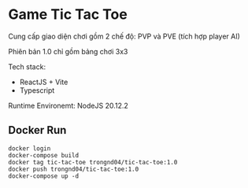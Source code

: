 # Game Tic Tac Toe

Cung cấp giao diện chơi gồm 2 chế độ: PVP và PVE (tích hợp player AI)

Phiên bản 1.0 chỉ gồm bảng chơi 3x3

Tech stack:

- ReactJS + Vite
- Typescript

Runtime Environemt: NodeJS 20.12.2

## Docker Run

```
docker login
docker-compose build
docker tag tic-tac-toe trongnd04/tic-tac-toe:1.0
docker push trongnd04/tic-tac-toe:1.0
docker-compose up -d
```
